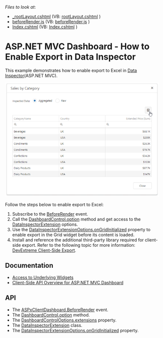 *Files to look at*:
* [\_rootLayout.cshtml](./CS/datainspectorExport/Views/Shared/_rootLayout.cshtml) (VB: [rootLayout.cshtml](./VB/datainspectorExport/Views/Shared/_rootLayout.cshtml) )
* [beforeRender.js](./CS/datainspectorExport/Scripts/beforeRender.js) (VB: [beforeRender.js](./VB/datainspectorExport/Scripts/beforeRender.js) )
* [Index.cshtml](./CS/datainspectorExport/Views/Home/Index.cshtml) (VB: [Index.cshtml](./VB/datainspectorExport/Views/Home/Index.cshtml) )

# ASP.NET MVC Dashboard - How to Enable Export in Data Inspector


This example demonstrates how to enable export to Excel in [Data Inspector](https://docs.devexpress.com/Dashboard/401194/common-features/underlying-and-displayed-data/data-inspector)(ASP.NET MVC). 

![](images/data_inspector_export.png)




Follow the steps below to enable export to Excel:

1. Subscribe to the [BeforeRender](https://docs.devexpress.com/Dashboard/js-ASPxClientDashboard#js_aspxclientdashboard_beforerender) event. 
2. Call the [DashboardControl.option](https://docs.devexpress.com/Dashboard/js-DevExpress.Dashboard.DashboardControl?p=netframework#js_devexpress_dashboard_dashboardcontrol_option_args_) method and get access to the [DataInspectorExtension](https://docs.devexpress.com/Dashboard/js-DevExpress.Dashboard.DataInspectorExtension) options.
3. Use the [DataInspectorExtensionOptions.onGridInitialized](https://docs.devexpress.com/Dashboard/js-DevExpress.Dashboard.DataInspectorExtensionOptions#js_devexpress_dashboard_datainspectorextensionoptions_ongridinitialized) property to enable export in the Grid widget before its content is loaded.
4. Install and reference the additional third-party library required for client-side export. Refer to the following topic for more information: [DevExtreme Client-Side Export](https://js.devexpress.com/Documentation/ApiReference/UI_Components/dxDataGrid/Configuration/export/).

## Documentation

* [Access to Underlying Widgets](https://docs.devexpress.com/Dashboard/401089/web-dashboard/aspnet-mvc-dashboard-extension/access-to-underlying-widgets?p=netframework)
* [Client-Side API Overview for ASP.NET MVC Dashboard](https://docs.devexpress.com/Dashboard/16796/web-dashboard/aspnet-mvc-dashboard-extension/client-side-api-overview?p=netframework)

## API

* The [ASPxClientDashboard.BeforeRender](https://docs.devexpress.com/Dashboard/js-ASPxClientDashboard#js_aspxclientdashboard_beforerender) event.
* The [DashboardControl.option](https://docs.devexpress.com/Dashboard/js-DevExpress.Dashboard.DashboardControl?p=netframework#js_devexpress_dashboard_dashboardcontrol_option_args_) method.
* The [DashboardControlOptions.extensions](https://docs.devexpress.com/Dashboard/js-DevExpress.Dashboard.DataInspectorExtensionOptions) property.
* The [DataInspectorExtension](https://docs.devexpress.com/Dashboard/js-DevExpress.Dashboard.DataInspectorExtension) class.
* The [DataInspectorExtensionOptions.onGridInitialized](https://docs.devexpress.com/Dashboard/js-DevExpress.Dashboard.DataInspectorExtensionOptions#js_devexpress_dashboard_datainspectorextensionoptions_ongridinitialized) property.
